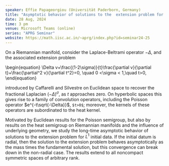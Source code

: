```yaml
---
speaker: Effie Papageorgiou (Universität Paderborn, Germany)
title: "Asymptotic behavior of solutions to the  extension problem for the fractional Laplacian on hyperbolic spaces"
date: 28 Aug, 2024
time: 3 pm
venue: Microsoft Teams (online)
series: "APRG Seminar"
website: https://math.iisc.ac.in/~aprg/index.php?id=seminar24-25
---
```


On a Riemannian manifold, consider the Laplace-Beltrami operator $-\Delta$, and the associated extension problem 

\begin{equation}
\Delta v+\frac{(1-2\sigma)}{t}\frac{\partial v}{\partial t}+\frac{\partial^2 v}{\partial t^2}=0, \quad 0 <\sigma < 1,\quad t>0,
\end{equation}

introduced by Caffarelli and Silvestre on Euclidean space to recover the fractional Laplacian $(-\Delta)^{\sigma}$, as $t$ approaches zero.
On hyperbolic spaces this gives rise to a family of convolution operators, including the Poisson operator $e^{-t\sqrt{-\Delta}}$, `$t>0$`; moreover,
the kernels of these operators are subordinated to the heat kernel. 

Motivated by Euclidean results for the Poisson semigroup, but also by results on the heat semigroup on Riemannian manifolds and the influence of
underlying geometry, we study the long-time asymptotic behavior of solutions to the extension problem for $L^1$ initial data. If the initial datum
is radial, then the solution to the extension problem behaves asymptotically as the mass times the fundamental solution, but this convergence can
break down in the non-radial case. The results extend to all noncompact symmetric spaces of arbitrary rank.
